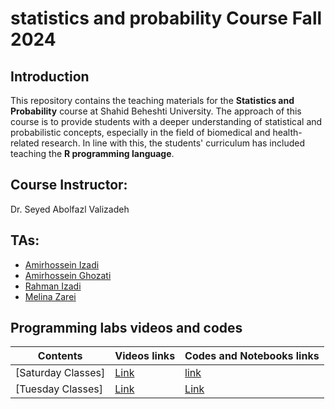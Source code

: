 # statistics and probability Course Fall 2024

## Introduction

This repository contains the teaching materials for the **Statistics and Probability** course at Shahid Beheshti University. The approach of this course is to provide students with a deeper understanding of statistical and probabilistic concepts, especially in the field of biomedical and health-related research. In line with this, the students' curriculum has included teaching the **R programming language**.

## Course Instructor:

Dr. Seyed Abolfazl Valizadeh

## TAs:

- [Amirhossein Izadi](https://github.com/amirhossein-izadi)
- [Amirhossein Ghozati](https://github.com/amir-ghozati)
- [Rahman Izadi](https://github.com/rahmanizadi)
- [Melina Zarei](https://github.com/mlinoro)

## Programming labs videos and codes

| Contents                                                                                             | Videos links       | Codes and Notebooks links       |
| ---------------------------------------------------------------------------------------------------- | ------------------ | --------------------------------|
| [Saturday Classes]| [Link](https://drive.google.com/drive/folders/1_uoWJxd9ZDCRnCW6i3TwKb_xH1jigodx?usp=sharing) | [link](https://drive.google.com/drive/folders/1T4uc0WlxkjbUKiJ1O7ZgZ49j4pwYbNwF?usp=sharing)|
| [Tuesday Classes]| [Link](https://drive.google.com/file/d/1IjwExi1h7GBFa40tBdSgQIcCIuubs1K7/view?usp=sharing) | [Link](https://t.me/c/2266174810/114) |
